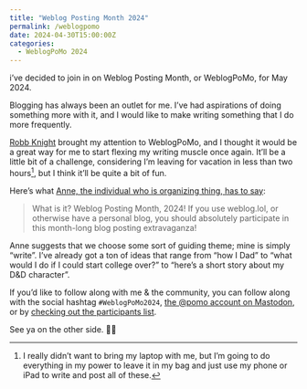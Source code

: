 ```yaml
---
title: "Weblog Posting Month 2024"
permalink: /weblogpomo
date: 2024-04-30T15:00:00Z
categories: 
  - WeblogPoMo 2024
---
```


i’ve decided to join in on Weblog Posting Month, or WeblogPoMo, for May 2024.

Blogging has always been an outlet for me. I’ve had aspirations of doing something more with it, and I would like to make writing something that I do more frequently.

[Robb Knight][robb] brought my attention to WeblogPoMo, and I thought it would be a great way for me to start flexing my writing muscle once again. It’ll be a little bit of a challenge, considering I’m leaving for vacation in less than two hours[^1], but I think it’ll be quite a bit of fun.

Here’s what [Anne, the individual who is organizing thing, has to say][anne]:

> What is it? Weblog Posting Month, 2024! If you use weblog.lol, or otherwise have a personal blog, you should absolutely participate in this month-long blog posting extravaganza!

Anne suggests that we choose some sort of guiding theme; mine is simply “write”. I’ve already got a ton of ideas that range from “how I Dad” to “what would I do if I could start college over?” to “here’s a short story about my D&D character”.

If you’d like to follow along with me & the community, you can follow along with the social hashtag `#WeblogPoMo2024`, [the @pomo account on Mastodon][pomo], or by [checking out the participants list][participants].

See ya on the other side. 👋🏻

[^1]: I really didn’t want to bring my laptop with me, but I’m going to do everything in my power to leave it in my bag and just use my phone or iPad to write and post all of these.

[robb]: https://rknight.me/blog/weblog-posting-month-2024/
[anne]: https://weblog.anniegreens.lol/weblog-posting-month-2024
[pomo]: https://beep.town/@Pomo
[participants]: https://weblog.anniegreens.lol/weblog-posting-month-2024/participators

